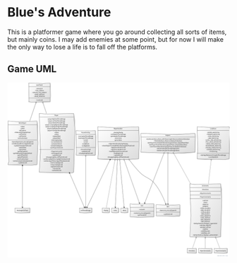 # Blue's Adventure
This is a platformer game where you go around collecting all sorts of items, but mainly coins. I may add enemies at some point, but for now I will make the only way to lose a life is to fall off the platforms.

## **Game UML**

![UML Diagram](./game/UML_Diagram.png)
